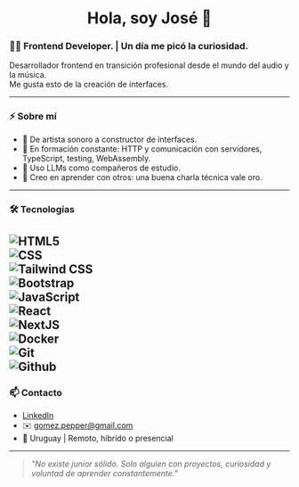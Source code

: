 <h1 align="center">Hola, soy José 👋</h1>

### 🧑‍💻 Frontend Developer. | Un día me picó la curiosidad.

Desarrollador frontend en transición profesional desde el mundo del audio y la música.  
Me gusta esto de la creación de interfaces.

---

### ⚡ Sobre mí

- 🎨 De artista sonoro a constructor de interfaces.
- 🔧 En formación constante: HTTP y comunicación con servidores, TypeScript, testing, WebAssembly.
- 🤖 Uso LLMs como compañeros de estudio.
- 🧠 Creo en aprender con otros: una buena charla técnica vale oro.

---

### 🛠️ Tecnologías

![HTML5](https://img.shields.io/badge/-HTML5-E34F26?logo=html5&logoColor=white&style=flat)  
![CSS](https://img.shields.io/badge/-CSS3-1572B6?logo=css3&logoColor=white&style=flat)  
![Tailwind CSS](https://img.shields.io/badge/-Tailwind_CSS-38B2AC?logo=tailwind-css&logoColor=white&style=flat)  
![Bootstrap](https://img.shields.io/badge/-Bootstrap-7952B3?logo=bootstrap&logoColor=white&style=flat)  
![JavaScript](https://img.shields.io/badge/-JavaScript-F7DF1E?logo=javascript&logoColor=black&style=flat)  
![React](https://img.shields.io/badge/-React-61DAFB?logo=react&logoColor=black&style=flat)  
![NextJS](https://img.shields.io/badge/-Next.js-000000?logo=next.js&logoColor=white&style=flat)  
![Docker](https://img.shields.io/badge/-Docker-2496ED?logo=docker&logoColor=white&style=flat)  
![Git](https://img.shields.io/badge/-Git-F05032?logo=git&logoColor=white&style=flat)  
![Github](https://img.shields.io/badge/-GitHub-181717?logo=github&logoColor=white&style=flat)  
---

### 📫 Contacto

- [LinkedIn](https://www.linkedin.com/in/jose-gomez-dev)  
- ✉️ gomez.pepper@gmail.com  
- 📍 Uruguay | Remoto, híbrido o presencial

---

> *"No existe junior sólido. Solo alguien con proyectos, curiosidad y voluntad de aprender constantemente."*

